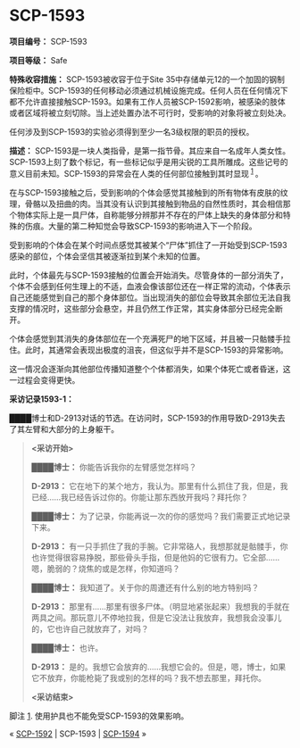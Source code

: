 # SCP-1593
                        


**项目编号：** SCP-1593

**项目等级：** Safe

**特殊收容措施：** SCP-1593被收容于位于Site 35中存储单元12的一个加固的钢制保险柜中。SCP-1593的任何移动必须通过机械设施完成。任何人员在任何情况下都不允许直接接触SCP-1593。如果有工作人员被SCP-1592影响，被感染的肢体或者区域将被立刻切除。当上述处置办法不可行时，受影响的对象将被立刻处决。

任何涉及到SCP-1593的实验必须得到至少一名3级权限的职员的授权。

**描述：** SCP-1593是一块人类指骨，是第一指节骨。其应来自一名成年人类女性。 SCP-1593上刻了数个标记，有一些标记似乎是用尖锐的工具所雕成。这些记号的意义目前未知。SCP-1593的异常会在人类的任何部位接触到其时显现<sup class='footnoteref'>
 <a shape='rect' class='footnoteref' id='footnoteref-1' href='javascript:;' onclick='WIKIDOT.page.utils.scrollToReference(&apos;footnote-1&apos;)'>1</a>
</sup>。

在与SCP-1593接触之后，受到影响的个体会感觉其接触到的所有物体有皮肤的纹理，骨骼以及扭曲的肉。当其没有认识到其接触到物品的自然性质时，其会相信那个物体实际上是一具尸体，自称能够分辨那并不存在的尸体上缺失的身体部分和特殊的伤痕。大量的第二种知觉会导致SCP-1593的影响进入下一个阶段。

受到影响的个体会在某个时间点感觉其被某个“尸体”抓住了一开始受到SCP-1593感染的部位，个体会坚信其被逐渐拉到某个未知的位置。

此时，个体最先与SCP-1593接触的位置会开始消失。尽管身体的一部分消失了，个体不会感到任何生理上的不适，血液会像该部位还在一样正常的流动，个体表示自己还能感觉到自己的那个身体部位。当出现消失的部位会导致其余部位无法自我支撑的情况时，这些部分会悬空，并且仍然工作正常，其实身体部分已经完全断开。

个体会感觉到其消失的身体部位在一个充满死尸的地下区域，并且被一只骷髅手拉住。此时，其通常会表现出极度的沮丧，但这似乎并不是SCP-1593的异常影响。

这一情况会逐渐向其他部位传播知道整个个体都消失，如果个体死亡或者昏迷，这一过程会变得更快。

**采访记录1593-1：** 

████博士和D-2913对话的节选。在访问时，SCP-1593的作用导致D-2913失去了其左臂和大部分的上身躯干。


> **<采访开始>** 
> 
> **████博士：** 你能告诉我你的左臂感觉怎样吗？
> 
> **D-2913：** 它在地下的某个地方，我认为。那里有什么抓住了我，但是，我已经……我已经告诉过你的。你能让那东西放开我吗？拜托你？
> 
> **████博士：** 为了记录，你能再说一次的你的感觉吗？我们需要正式地记录下来。
> 
> **D-2913：** 有一只手抓住了我的手腕。它非常硌人，我想那就是骷髅手，你也许觉得很容易挣脱，那些骨头手指，但是他妈的它很有力。它全部……嗯，脆弱的？烧焦的或是怎样，你知道吗？
> 
> **████博士：** 我知道了。关于你的周遭还有什么别的地方特别吗？
> 
> **D-2913：** 那里有……那里有很多尸体。（明显地紧张起来）我想我的手就在两具之间。那玩意儿不停地拉我，但是它没法让我放弃，我想我会没事儿的，它也许自己就放弃了，对吗？
> 
> **████博士：**  也许。
> 
> **D-2913：** 是的。我想它会放弃的……我想它会的。但是，嗯，博士，如果它不放弃，你能枪毙了我或别的怎样的吗？我不想去那里，拜托你。
> 
> **<采访结束>** 
> 


脚注
<a shape='rect' href='javascript:;' onclick='WIKIDOT.page.utils.scrollToReference(&apos;footnoteref-1&apos;)'>1</a>. 使用护具也不能免受SCP-1593的效果影响。



« [SCP-1592](/scp-1592) | SCP-1593 | [SCP-1594](/scp-1594) »





                    